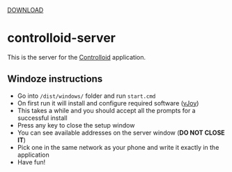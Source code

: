 [DOWNLOAD](https://github.com/experiment322/controlloid-server/archive/master.zip)

# controlloid-server
This is the server for the [Controlloid](https://github.com/experiment322/controlloid-client) application.

## Windoze instructions
* Go into `/dist/windows/` folder and run `start.cmd`
* On first run it will install and configure required software ([vJoy](https://sourceforge.net/projects/vjoystick/))
* This takes a while and you should accept all the prompts for a successful install
* Press any key to close the setup window
* You can see available addresses on the server window (**DO NOT CLOSE IT**)
* Pick one in the same network as your phone and write it exactly in the application
* Have fun!
